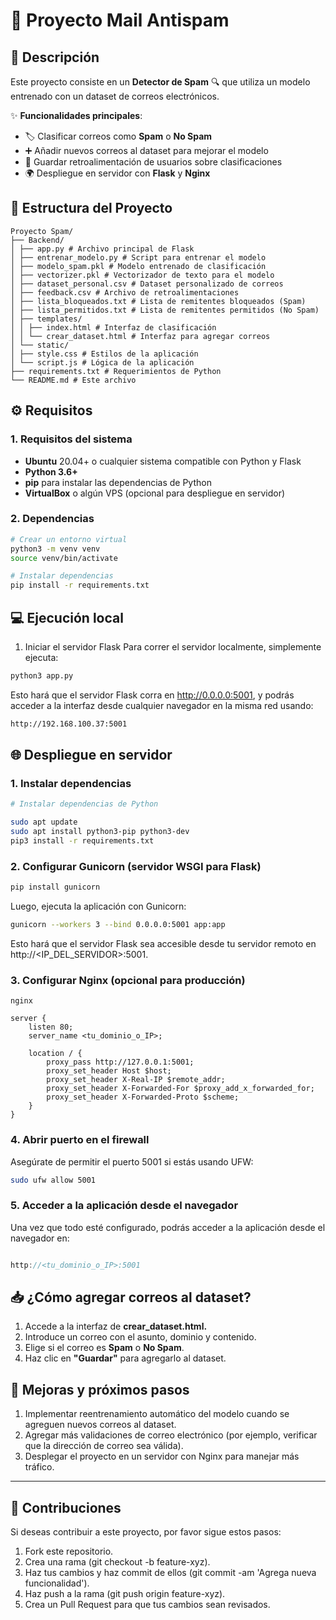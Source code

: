 # 🚀 Proyecto Mail Antispam

## 📝 Descripción

Este proyecto consiste en un **Detector de Spam** 🔍 que utiliza un modelo entrenado con un dataset de correos electrónicos.

✨ **Funcionalidades principales**:

- 🏷️ Clasificar correos como **Spam** o **No Spam**
- ➕ Añadir nuevos correos al dataset para mejorar el modelo
- 💾 Guardar retroalimentación de usuarios sobre clasificaciones
- 🌍 Despliegue en servidor con **Flask** y **Nginx**

## 📂 Estructura del Proyecto

```
Proyecto Spam/
├── Backend/
│ ├── app.py # Archivo principal de Flask
│ ├── entrenar_modelo.py # Script para entrenar el modelo
│ ├── modelo_spam.pkl # Modelo entrenado de clasificación
│ ├── vectorizer.pkl # Vectorizador de texto para el modelo
│ ├── dataset_personal.csv # Dataset personalizado de correos
│ ├── feedback.csv # Archivo de retroalimentaciones
│ ├── lista_bloqueados.txt # Lista de remitentes bloqueados (Spam)
│ ├── lista_permitidos.txt # Lista de remitentes permitidos (No Spam)
│ ├── templates/
│ │ ├── index.html # Interfaz de clasificación
│ │ └── crear_dataset.html # Interfaz para agregar correos
│ └── static/
│ ├── style.css # Estilos de la aplicación
│ └── script.js # Lógica de la aplicación
├── requirements.txt # Requerimientos de Python
└── README.md # Este archivo
```

## ⚙️ Requisitos

### 1. Requisitos del sistema

- **Ubuntu** 20.04+ o cualquier sistema compatible con Python y Flask
- **Python 3.6+**
- **pip** para instalar las dependencias de Python
- **VirtualBox** o algún VPS (opcional para despliegue en servidor)

### 2. Dependencias

```bash
# Crear un entorno virtual
python3 -m venv venv
source venv/bin/activate

# Instalar dependencias
pip install -r requirements.txt
```

## 💻 Ejecución local

1. Iniciar el servidor Flask
   Para correr el servidor localmente, simplemente ejecuta:

```bash
python3 app.py
```

Esto hará que el servidor Flask corra en http://0.0.0.0:5001, y podrás acceder a la interfaz desde cualquier navegador en la misma red usando:

```bash
http://192.168.100.37:5001
```

## 🌐 Despliegue en servidor

### 1. Instalar dependencias

```bash
# Instalar dependencias de Python

sudo apt update
sudo apt install python3-pip python3-dev
pip3 install -r requirements.txt
```

### 2. Configurar Gunicorn (servidor WSGI para Flask)

```bash
pip install gunicorn
```

Luego, ejecuta la aplicación con Gunicorn:

```bash
gunicorn --workers 3 --bind 0.0.0.0:5001 app:app
```

Esto hará que el servidor Flask sea accesible desde tu servidor remoto en http://<IP_DEL_SERVIDOR>:5001.

### 3. Configurar Nginx (opcional para producción)

```
nginx

server {
    listen 80;
    server_name <tu_dominio_o_IP>;

    location / {
        proxy_pass http://127.0.0.1:5001;
        proxy_set_header Host $host;
        proxy_set_header X-Real-IP $remote_addr;
        proxy_set_header X-Forwarded-For $proxy_add_x_forwarded_for;
        proxy_set_header X-Forwarded-Proto $scheme;
    }
}
```

### 4. Abrir puerto en el firewall

Asegúrate de permitir el puerto 5001 si estás usando UFW:

```bash
sudo ufw allow 5001
```

### 5. Acceder a la aplicación desde el navegador

Una vez que todo esté configurado, podrás acceder a la aplicación desde el navegador en:

```cpp

http://<tu_dominio_o_IP>:5001
```

## 📥 ¿Cómo agregar correos al dataset?

1. Accede a la interfaz de **crear_dataset.html.**
2. Introduce un correo con el asunto, dominio y contenido.
3. Elige si el correo es **Spam** o **No Spam**.
4. Haz clic en **"Guardar"** para agregarlo al dataset.

## 🔮 Mejoras y próximos pasos

1. Implementar reentrenamiento automático del modelo cuando se agreguen nuevos correos al dataset.
2. Agregar más validaciones de correo electrónico (por ejemplo, verificar que la dirección de correo sea válida).
3. Desplegar el proyecto en un servidor con Nginx para manejar más tráfico.

---

## 🤝 Contribuciones

Si deseas contribuir a este proyecto, por favor sigue estos pasos:

1. Fork este repositorio.
2. Crea una rama (git checkout -b feature-xyz).
3. Haz tus cambios y haz commit de ellos (git commit -am 'Agrega nueva funcionalidad').
4. Haz push a la rama (git push origin feature-xyz).
5. Crea un Pull Request para que tus cambios sean revisados.
